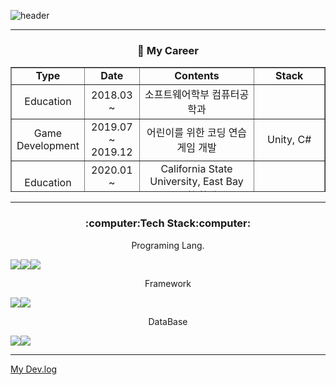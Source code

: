 ![header](https://capsule-render.vercel.app/api?type=wave&color=6FA2E1&width=7000&height=300&section=header&text=Gimkuku's%20Devlog&fontSize=70&fontColor=FFFFFF)




---
<h3 align="center"> 🔭 My Career </h3>
<table style="border-collapse: collapse; width: 100%; height: 200px;" align="center" border="1" data-ke-align="center">
  <tbody>
    <tr style="height: 20px;">
      <td style="width: 14.7676%; height: 20px; text-align: center;weight=800;"><b>Type</b> </td>
      <td style="width: 15.465%; height: 20px; text-align: center;weight=800;"><b>Date</b></td>
      <td style="width: 44.7674%; height: 20px; text-align: center;weight=800;"><b>Contents</b></td>
      <td style="width: 25%; height: 20px; text-align: center;weight=800;"><b>Stack</b></td>
    </tr>
    <tr style="height: 20px;">
      <td style="width: 14.7676%; height: 20px; text-align: center;">Education</td>
    <td style="width: 15.465%; height: 20px; text-align: center;">2018.03 ~</td>
      <td style="width: 44.7674%; height: 20px; text-align: center;">소프트웨어학부 컴퓨터공학과</td>
      <td style="width: 25%; height: 20px; text-align: center;">&nbsp;</td>
    </tr>
    <tr style="height: 20px;">
      <td style="width: 14.7676%; height: 20px; text-align: center;">Game<br>Development</td>
      <td style="width: 15.465%; height: 20px; text-align: center;">2019.07<br>~ 2019.12</td>
      <td style="width: 44.7674%; height: 20px; text-align: center;">어린이를 위한 코딩 연습 게임 개발</td>
      <td style="width: 25%; height: 20px; text-align: center;">Unity, C#</td></tr><tr style="height: 20px;">
    <td style="width: 14.7676%; height: 20px; text-align: center;">Education</td>
    <td style="width: 15.465%; height: 20px; text-align: center;">2020.01<br>~ 2020.04</td>
    <td style="width: 44.7674%; height: 20px; text-align: center;">California State University, East Bay 교환 학생</td>
    <td style="width: 25%; height: 20px; text-align: center;">&nbsp;</td>
    </tr>
    <tr style="height: 20px;">
      <td style="width: 14.7676%; height: 20px; text-align: center;">Web<br>Development</td>
      <td style="width: 15.465%; height: 20px; text-align: center;">2020.09<br>~ 2020.12</td>
      <td style="width: 44.7674%; height: 20px; text-align: center;">코딩로봇 연구소 웹 개발 인턴</td>
      <td style="width: 25%; height: 20px; text-align: center;">Node.JS, Html, Css</td>
    </tr>
    <tr style="height: 20px;">
      <td style="width: 14.7676%; height: 20px; text-align: center;">AI</td>
      <td style="width: 15.465%; height: 20px; text-align: center;">2020.12&nbsp;<br>~ 2021.03</td>
      <td style="width: 44.7674%; height: 20px; text-align: center;">인공지능을 이용한 시조 창작하기</td>
      <td style="width: 25%; height: 20px; text-align: center;">GPT-3, Python</td></tr><tr style="height: 20px;">
    <td style="width: 14.7676%; height: 20px; text-align: center;">App<br>Development</td>
    <td style="width: 15.465%; height: 20px; text-align: center;">2021.01 ~</td>
    <td style="width: 44.7674%; height: 20px; text-align: center;">MeIn : 메뉴판을 찍으면 음식을 검색해주는<br>어플리케이션 개발</td>
    <td style="width: 25%; height: 20px; text-align: center;">OCR, Flutter</td>
    </tr>
    <tr style="height: 20px;">
      <td style="width: 14.7676%; height: 20px; text-align: center;">Web<br>Development</td>
      <td style="width: 15.465%; height: 20px; text-align: center;">2021.05 ~</td>
      <td style="width: 44.7674%; height: 20px; text-align: center;">이벤트 다! 나와 :<br>사용자 맞춤 브랜드 정보를 모아주는 웹 페이지 개발</td>
      <td style="width: 25%; height: 20px; text-align: center;">Django, Python</td>
    </tr>
  </tbody>
</table>


---

<h3 align="center">:computer:Tech Stack:computer:</h3>

<p align="center">Programing Lang.</p>
<div style = "display: flex; align-item : center; justify-item: center">
<img src="https://img.shields.io/badge/Python-3776AB?style=flat-square&logo=Python&logoColor=white"/>  <img src="https://img.shields.io/badge/C-ABB9CC?style=flat-square&logo=C&logoColor=white"/>  <img src="https://img.shields.io/badge/C++-00599C?style=flat-square&logo=C%2B%2B&logoColor=white"/>
</div>

<p align="center">Framework</p>
<div style = "display: flex; align-item : center; justify-item: center">
<img src="https://img.shields.io/badge/Django-092E20?style=flat-square&logo=Django&logoColor=white"/>  <img src="https://img.shields.io/badge/Node.js-339933?style=flat-square&logo=Node.js&logoColor=white"/>
</div>

<p align="center">DataBase</p>
<div style = "display: flex; align-item : center; justify-item: center">
<img src="https://img.shields.io/badge/MySQL-4479A1?style=flat-square&logo=MySQL&logoColor=white"/>  <img src="https://img.shields.io/badge/MongoDB-47A248?style=flat-square&logo=MongoDB&logoColor=white"/>
</div>

---
<a href="https://gimkuku0708.tistory.com/">My Dev.log</a>



